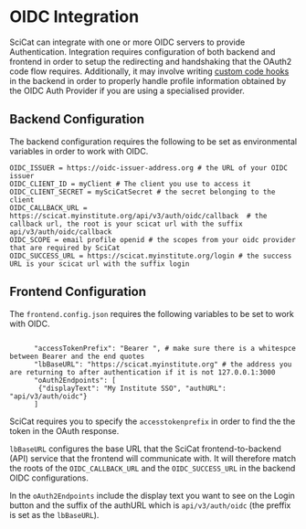 # OIDC Integration
SciCat can integrate with one or more OIDC servers to provide Authentication. Integration requires configuration of both backend and frontend in order to setup the redirecting and handshaking that the OAuth2 code flow requires. Additionally, it may involve writing [custom code hooks](#backend-code-hooks)  in the backend in order to properly handle profile information obtained by the OIDC Auth Provider if you are using a specialised provider.

## Backend Configuration

The backend configuration requires the following to be set as environmental variables in order to work with OIDC.
```
OIDC_ISSUER = https://oidc-issuer-address.org # the URL of your OIDC issuer
OIDC_CLIENT_ID = myClient # The client you use to access it
OIDC_CLIENT_SECRET = mySciCatSecret # the secret belonging to the client
OIDC_CALLBACK_URL = https://scicat.myinstitute.org/api/v3/auth/oidc/callback  # the callback url, the root is your scicat url with the suffix api/v3/auth/oidc/callback
OIDC_SCOPE = email profile openid # the scopes from your oidc provider that are required by SciCat
OIDC_SUCCESS_URL = https://scicat.myinstitute.org/login # the success URL is your scicat url with the suffix login 
```

## Frontend Configuration

The `frontend.config.json` requires the following variables to be set to work with OIDC.
```
 
      "accessTokenPrefix": "Bearer ", # make sure there is a whitespce between Bearer and the end quotes
      "lbBaseURL": "https://scicat.myinstitute.org" # the address you are returning to after authentication if it is not 127.0.0.1:3000
      "oAuth2Endpoints": [
       {"displayText": "My Institute SSO", "authURL": "api/v3/auth/oidc"}
      ]

```
SciCat requires you to specify the `accesstokenprefix` in order to find the the token in the OAuth response. 

`lbBaseURL` configures the base URL that the SciCat frontend-to-backend (API) service that the frontend will communicate with. It will therefore match the roots of the `OIDC_CALLBACK_URL` and the `OIDC_SUCCESS_URL` in the backend OIDC configurations.

In the `oAuth2Endpoints` include the display text you want to see on the Login button and the suffix of the authURL which is `api/v3/auth/oidc` (the preffix is set as the `lbBaseURL`).

